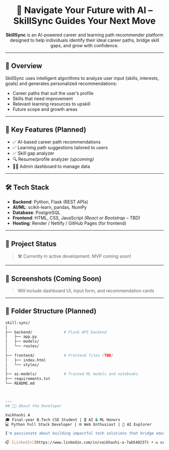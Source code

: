 <h1 align="center">🚀 Navigate Your Future with AI – SkillSync Guides Your Next Move</h1>

<p align="center">
  <b>SkillSync</b> is an AI-powered career and learning path recommender platform designed to help individuals identify their ideal career paths, bridge skill gaps, and grow with confidence.
</p>

---

## 🧠 Overview

SkillSync uses intelligent algorithms to analyze user input (skills, interests, goals) and generates personalized recommendations:
- Career paths that suit the user’s profile
- Skills that need improvement
- Relevant learning resources to upskill
- Future scope and growth areas

---

## 🎯 Key Features (Planned)

- ✅ AI-based career path recommendations
- ✅ Learning path suggestions tailored to users
- ✅ Skill gap analyzer
- 🔍 Resume/profile analyzer *(upcoming)*
- 👩‍💼 Admin dashboard to manage data

---

## 🛠 Tech Stack

- **Backend**: Python, Flask (REST APIs)
- **AI/ML**: scikit-learn, pandas, NumPy
- **Database**: PostgreSQL
- **Frontend**: HTML, CSS, JavaScript *(React or Bootstrap – TBD)*
- **Hosting**: Render / Netlify / GitHub Pages (for frontend)

---

## 🚧 Project Status

> 🛠 Currently in active development. MVP coming soon!

---

## 📸 Screenshots (Coming Soon)

> Will include dashboard UI, input form, and recommendation cards

---

## 📁 Folder Structure (Planned)

```bash
skill-sync/
│
├── backend/              # Flask API backend
│   ├── app.py
│   ├── models/
│   └── routes/
│
├── frontend/             # Frontend files (TBD)
│   ├── index.html
│   └── styles/
│
├── ai-models/            # Trained ML models and notebooks
├── requirements.txt
└── README.md



---
## 👩‍💻 About the Developer

Vaikhashi A  
🎓 Final-year B.Tech CSE Student | 🎖️ AI & ML Honors  
💻 Python Full Stack Developer | 🌐 Web Enthusiast | 🤖 AI Explorer  

I'm passionate about building impactful tech solutions that bridge education, career, and ethics in AI. With a strong foundation in Python, AI/ML, and web development, I'm on a mission to combine logic with creativity — and someday, apply it in space-tech too 🚀

📫 [LinkedIn](https://www.linkedin.com/in/vaikhashi-a-7ab540237) • ✉️ vaikhashi3134@gmail.com • 🌐 [GitHub](https://github.com/Vaikhashi)

